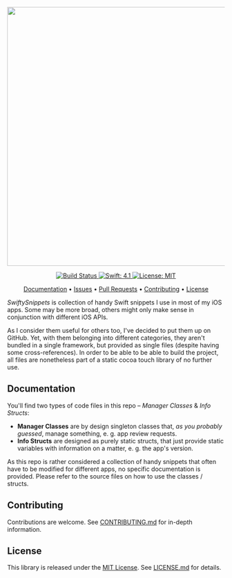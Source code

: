 <p align="center">
    <img src="https://raw.githubusercontent.com/fredpi/SwiftySnippets/stable/Logo.png" width=600>
</p>

<p align="center">
    <a href="https://travis-ci.org/fredpi/SwiftySnippets">
        <img src="https://travis-ci.org/fredpi/SwiftySnippets.svg?branch=stable" alt="Build Status">
    </a>
    <a href="#">
        <img src="https://img.shields.io/badge/Swift-4.1-FFAC45.svg" alt="Swift: 4.1">
    </a>
    <a href="https://github.com/fredpi/SwiftySnippets/blob/stable/LICENSE.md">
        <img src="https://img.shields.io/badge/License-MIT-lightgrey.svg" alt="License: MIT">
    </a>
</p>

<p align="center">
    <a href="#documentation">Documentation</a>
  • <a href="https://github.com/fredpi/SwiftySnippets/issues">Issues</a>
  • <a href="https://github.com/fredpi/SwiftySnippets/pulls">Pull Requests</a>
  • <a href="#contributing">Contributing</a>
  • <a href="#license">License</a>
</p>

*SwiftySnippets* is collection of handy Swift snippets I use in most of my iOS apps. Some may be more broad, others might only make sense in conjunction with different iOS APIs.

As I consider them useful for others too, I've decided to put them up on GitHub. Yet, with them belonging into different categories, they aren't bundled in a single framework, but provided as single files (despite having some cross-references). In order to be able to be able to build the project, all files are nonetheless part of a static cocoa touch library of no further use.

## Documentation

You'll find two types of code files in this repo – *Manager Classes* & *Info Structs*:
- **Manager Classes** are by design singleton classes that, *as you probably guessed*, manage something, e. g. app review requests.
- **Info Structs** are designed as purely static structs, that just provide static variables with information on a matter, e. g. the app's version.

As this repo is rather considered a collection of handy snippets that often have to be modified for different apps, no specific documentation is provided. Please refer to the source files on how to use the classes / structs.

## Contributing

Contributions are welcome. See [CONTRIBUTING.md](https://github.com/fredpi/SwiftySnippets/blob/stable/CONTRIBUTING.md) for in-depth information.

## License
This library is released under the [MIT License](http://opensource.org/licenses/MIT). See [LICENSE.md](https://github.com/fredpi/SwiftySnippets/blob/stable/LICENSE.md) for details.
